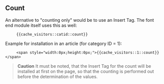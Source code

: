 ## Count

An alternative to "counting only" would be to use an Insert Tag. The font end 
module itself uses this as well:
```
	 {{cache_visitors::catid::count}}
```
Example for installation in an article (for category ID = 1):
```
     <span style="width:0px;height:0px;">{{cache_visitors::1::count}}</span>
```
> **Caution** It must be noted, that the Insert Tag for the count will be 
installed at first on the page, so that the counting is performed out before 
the determination of the values.
